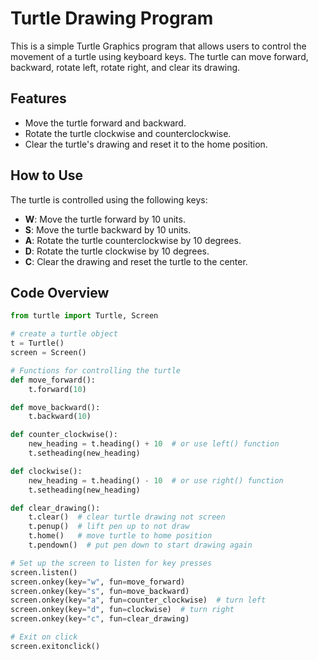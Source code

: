 # Turtle Drawing Program

This is a simple Turtle Graphics program that allows users to control the movement of a turtle using keyboard keys. The turtle can move forward, backward, rotate left, rotate right, and clear its drawing.

## Features

- Move the turtle forward and backward.
- Rotate the turtle clockwise and counterclockwise.
- Clear the turtle's drawing and reset it to the home position.

## How to Use

The turtle is controlled using the following keys:

- **W**: Move the turtle forward by 10 units.
- **S**: Move the turtle backward by 10 units.
- **A**: Rotate the turtle counterclockwise by 10 degrees.
- **D**: Rotate the turtle clockwise by 10 degrees.
- **C**: Clear the drawing and reset the turtle to the center.

## Code Overview

```python
from turtle import Turtle, Screen

# create a turtle object
t = Turtle()
screen = Screen()

# Functions for controlling the turtle
def move_forward():
    t.forward(10)

def move_backward():
    t.backward(10)

def counter_clockwise():
    new_heading = t.heading() + 10  # or use left() function
    t.setheading(new_heading)

def clockwise():
    new_heading = t.heading() - 10  # or use right() function
    t.setheading(new_heading)

def clear_drawing():
    t.clear()  # clear turtle drawing not screen
    t.penup()  # lift pen up to not draw
    t.home()   # move turtle to home position
    t.pendown()  # put pen down to start drawing again

# Set up the screen to listen for key presses
screen.listen()
screen.onkey(key="w", fun=move_forward)
screen.onkey(key="s", fun=move_backward)
screen.onkey(key="a", fun=counter_clockwise)  # turn left
screen.onkey(key="d", fun=clockwise)  # turn right
screen.onkey(key="c", fun=clear_drawing)

# Exit on click
screen.exitonclick()
